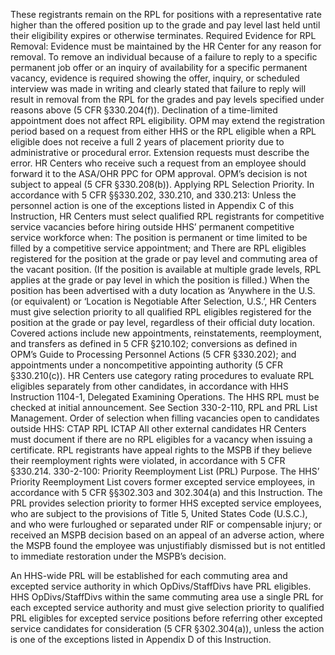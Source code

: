 
These registrants remain on the RPL for positions with a representative rate higher than the offered position up to the grade and pay level last held until their eligibility expires or otherwise terminates.
Required Evidence for RPL Removal: Evidence must be maintained by the HR Center for any reason for removal. To remove an individual because of a failure to reply to a specific permanent job offer or an inquiry of availability for a specific permanent vacancy, evidence is required showing the offer, inquiry, or scheduled interview was made in writing and clearly stated that failure to reply will result in removal from the RPL for the grades and pay levels specified under reasons above (5 CFR §330.204(f)).
Declination of a time-limited appointment does not affect RPL eligibility.
OPM may extend the registration period based on a request from either HHS or the RPL eligible when a RPL eligible does not receive a full 2 years of placement priority due to administrative or procedural error. Extension requests must describe the error. HR Centers who receive such a request from an employee should forward it to the ASA/OHR PPC for OPM approval. OPM’s decision is not subject to appeal (5 CFR §330.208(b)).
Applying RPL Selection Priority. In accordance with 5 CFR §§330.202, 330.210, and 330.213:
Unless the personnel action is one of the exceptions listed in Appendix C of this Instruction, HR Centers must select qualified RPL registrants for competitive service vacancies before hiring outside HHS’ permanent competitive service workforce when:
The position is permanent or time limited to be filled by a competitive service appointment; and
There are RPL eligibles registered for the position at the grade or pay level and commuting area of the vacant position. (If the position is available at multiple grade levels, RPL applies at the grade or pay level in which the position is filled.)
When the position has been advertised with a duty location as ‘Anywhere in the U.S. (or equivalent) or ‘Location is Negotiable After Selection, U.S.’, HR Centers must give selection priority to all qualified RPL eligibles registered for the position at the grade or pay level, regardless of their official duty location.
Covered actions include new appointments, reinstatements, reemployment, and transfers as defined in 5 CFR §210.102; conversions as defined in OPM’s Guide to Processing Personnel Actions (5 CFR §330.202); and appointments under a noncompetitive appointing authority (5 CFR §330.210(c)).
HR Centers use category rating procedures to evaluate RPL eligibles separately from other candidates, in accordance with HHS Instruction 1104-1, Delegated Examining Operations.
The HHS RPL must be checked at initial announcement. See Section 330-2-110, RPL and PRL List Management.
Order of selection when filling vacancies open to candidates outside HHS:
CTAP
RPL
ICTAP
All other external candidates
HR Centers must document if there are no RPL eligibles for a vacancy when issuing a certificate.
RPL registrants have appeal rights to the MSPB if they believe their reemployment rights were violated, in accordance with 5 CFR §330.214.
330-2-100: Priority Reemployment List (PRL)
Purpose. The HHS’ Priority Reemployment List covers former excepted service employees, in accordance with 5 CFR §§302.303 and 302.304(a) and this Instruction. The PRL provides selection priority to former HHS excepted service employees, who are subject to the provisions of Title 5, United States Code (U.S.C.), and who were furloughed or separated under RIF or compensable injury; or received an MSPB decision based on an appeal of an adverse action, where the MSPB found the employee was unjustifiably dismissed but is not entitled to immediate restoration under the MSPB’s decision.

An HHS-wide PRL will be established for each commuting area and excepted service authority in which OpDivs/StaffDivs have PRL eligibles. HHS OpDivs/StaffDivs within the same commuting area use a single PRL for each excepted service authority and must give selection priority to qualified PRL eligibles for excepted service positions before referring other excepted service candidates for consideration (5 CFR §302.304(a)), unless the action is one of the exceptions listed in Appendix D of this Instruction.
